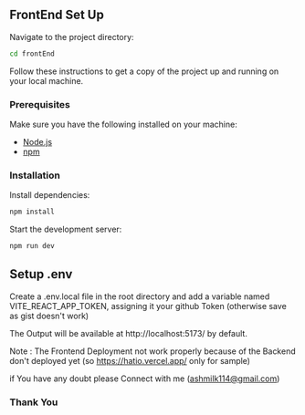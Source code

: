 ## FrontEnd Set Up
Navigate to the project directory:
```bash
cd frontEnd
```
Follow these instructions to get a copy of the project up and running on your local machine.

### Prerequisites

Make sure you have the following installed on your machine:

- [Node.js](https://nodejs.org/)
- [npm](https://www.npmjs.com/)

### Installation

Install dependencies:

```bash
npm install
```
Start the development server:
```bash
npm run dev
```
## Setup .env 
Create a .env.local file in the root directory and add a variable named VITE_REACT_APP_TOKEN, assigning it your github Token (otherwise save as gist doesn't work)

The Output will be available at http://localhost:5173/ by default.

Note : The Frontend Deployment not work properly because of the Backend don't deployed yet (so https://hatio.vercel.app/ only for sample)

if You have any doubt please Connect with me (ashmilk114@gmail.com)
### Thank You
